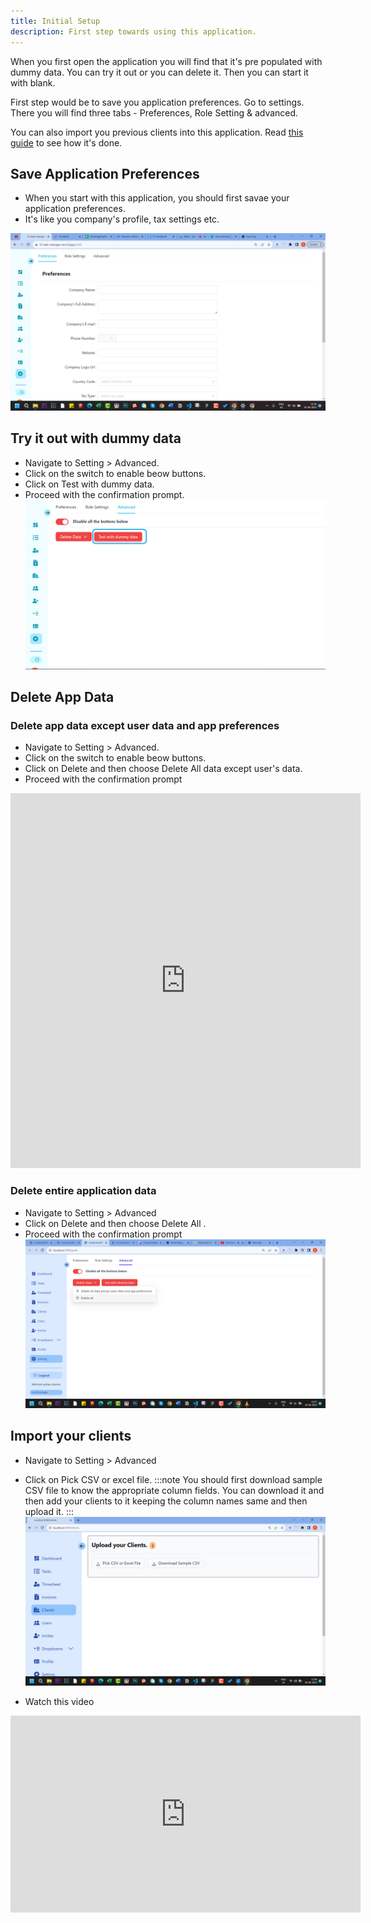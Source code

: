 ```yaml
---
title: Initial Setup
description: First step towards using this application.
---
```


When you first open the application you will find that it's pre populated with dummy data.
You can try it out or you can delete it. Then you can start it with blank.

First step would be to save you application preferences.
Go to settings.
There you will find three tabs - Preferences, Role Setting & advanced.

You can also import you previous clients into this application.
Read [this guide](/guides/) to see how it's done.

## Save Application Preferences
- When you start with this application, you should first savae your application preferences.
- It's like you company's profile, tax settings etc.


![Application Preferences](../../../assets/guides/initial-setup/application-prefs.png)

## Try it out with dummy data
- Navigate to Setting > Advanced.
- Click on the switch to enable beow buttons.
- Click on Test with dummy data.
- Proceed with the confirmation prompt.
 ![test-with dummy data](../../../assets/guides/initial-setup/test-with-dymmy-data.png)

## Delete App Data

### Delete app data except user data and app preferences

- Navigate to Setting > Advanced.
- Click on the switch to enable beow buttons.
- Click on Delete and then choose Delete All data except user's data.
- Proceed with the confirmation prompt

<iframe
  width="560"
  height="600"
  src="https://www.youtube.com/embed/HuGzHHk8B_M"
  title="YouTube video player"
  frameborder="0"
  allow="accelerometer; autoplay; clipboard-write; encrypted-media; gyroscope; picture-in-picture; web-share"
  allowfullscreen
></iframe>

### Delete entire application data

- Navigate to Setting > Advanced
- Click on Delete and then choose Delete All .
- Proceed with the confirmation prompt
 ![Delete app screenshot](../../../assets/guides/initial-setup/delete-app.png) 


## Import your clients

- Navigate to Setting > Advanced
- Click on Pick CSV or excel file.
:::note
You should first download sample CSV file to know the appropriate column fields. You can download it and then add your clients to it keeping the column names same and then upload it.
:::
![Import clients](../../../assets/guides/initial-setup/import-clients.png)

- Watch this video
<iframe width="560" height="315" src="https://www.youtube.com/embed/nzhbdm83hrk?si=plLXueui_T2TFY3F" title="YouTube video player" frameborder="0" allow="accelerometer; autoplay; clipboard-write; encrypted-media; gyroscope; picture-in-picture; web-share" allowfullscreen></iframe>

